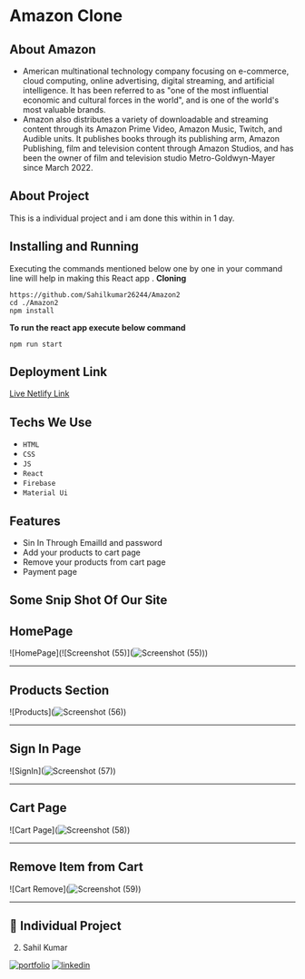 # Amazon Clone
## About Amazon
- American multinational technology company focusing on e-commerce, cloud computing, online advertising, digital streaming, and artificial intelligence. It has been referred to as "one of the most influential economic and cultural forces in the world", and is one of the world's most valuable brands.
- Amazon also distributes a variety of downloadable and streaming content through its Amazon Prime Video, Amazon Music, Twitch, and Audible units. It publishes books through its publishing arm, Amazon Publishing, film and television content through Amazon Studios, and has been the owner of film and television studio Metro-Goldwyn-Mayer since March 2022.

## About Project 
This is a individual project and i am done this within in 1 day.

## Installing and Running

Executing the commands mentioned below one by one in your command line will help in making this React app .
**Cloning**

```
https://github.com/Sahilkumar26244/Amazon2
cd ./Amazon2
npm install
```

**To run the react app execute below command**

```
npm run start
```
## Deployment Link
[Live Netlify Link](https://legendary-sprite-7718cd.netlify.app/)

## Techs We Use
- `HTML`
- `CSS`
- `JS`
- `React`
- `Firebase`
- `Material Ui`

## Features
- Sin In Through EmailId and password 
- Add your products to cart page
- Remove your products from cart page
- Payment page


## Some Snip Shot Of Our Site 

## HomePage

![HomePage](![Screenshot (55)](![Screenshot (55)](https://user-images.githubusercontent.com/100782217/201828130-23d60d61-604d-47c7-acf7-645b6036fe3d.png)))

___

## Products Section
![Products](![Screenshot (56)](https://user-images.githubusercontent.com/100782217/201828249-31b89512-304d-4037-a196-73cffd382528.png))

___
## Sign In Page
![SignIn](![Screenshot (57)](https://user-images.githubusercontent.com/100782217/201828317-f06a4424-3dcc-4ae0-ac03-12eb1dc2e6ec.png))
___
## Cart Page
![Cart Page](![Screenshot (58)](https://user-images.githubusercontent.com/100782217/201828391-2700f74c-bce5-4452-af6d-33a73ba36d3e.png))
___

## Remove Item from Cart
![Cart Remove](![Screenshot (59)](https://user-images.githubusercontent.com/100782217/201828477-03f28151-662b-47dc-9c3d-9cf338a3ff82.png))
___



## 🔗 Individual Project

 2. Sahil Kumar

[![portfolio](https://img.shields.io/badge/my_portfolio-000?style=for-the-badge&logo=ko-fi&logoColor=white)](https://github.com/Sahilkumar26244)
[![linkedin](https://img.shields.io/badge/linkedin-0A66C2?style=for-the-badge&logo=linkedin&logoColor=white)](https://www.linkedin.com/in/sahil-kumar-923694233/)

